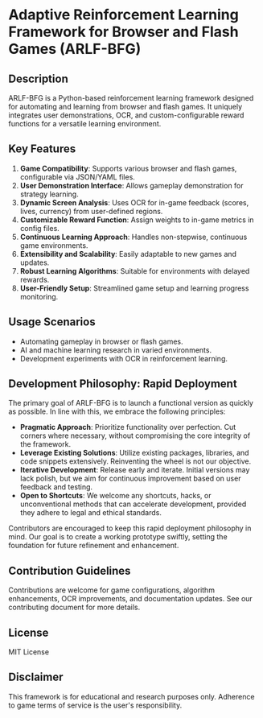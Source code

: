 # Adaptive Reinforcement Learning Framework for Browser and Flash Games (ARLF-BFG)

## Description
ARLF-BFG is a Python-based reinforcement learning framework designed for automating and learning from browser and flash games. It uniquely integrates user demonstrations, OCR, and custom-configurable reward functions for a versatile learning environment.

## Key Features
1. **Game Compatibility**: Supports various browser and flash games, configurable via JSON/YAML files.
2. **User Demonstration Interface**: Allows gameplay demonstration for strategy learning.
3. **Dynamic Screen Analysis**: Uses OCR for in-game feedback (scores, lives, currency) from user-defined regions.
4. **Customizable Reward Function**: Assign weights to in-game metrics in config files.
5. **Continuous Learning Approach**: Handles non-stepwise, continuous game environments.
6. **Extensibility and Scalability**: Easily adaptable to new games and updates.
7. **Robust Learning Algorithms**: Suitable for environments with delayed rewards.
8. **User-Friendly Setup**: Streamlined game setup and learning progress monitoring.

## Usage Scenarios
- Automating gameplay in browser or flash games.
- AI and machine learning research in varied environments.
- Development experiments with OCR in reinforcement learning.

## Development Philosophy: Rapid Deployment
The primary goal of ARLF-BFG is to launch a functional version as quickly as possible. In line with this, we embrace the following principles:
- **Pragmatic Approach**: Prioritize functionality over perfection. Cut corners where necessary, without compromising the core integrity of the framework.
- **Leverage Existing Solutions**: Utilize existing packages, libraries, and code snippets extensively. Reinventing the wheel is not our objective.
- **Iterative Development**: Release early and iterate. Initial versions may lack polish, but we aim for continuous improvement based on user feedback and testing.
- **Open to Shortcuts**: We welcome any shortcuts, hacks, or unconventional methods that can accelerate development, provided they adhere to legal and ethical standards.

Contributors are encouraged to keep this rapid deployment philosophy in mind. Our goal is to create a working prototype swiftly, setting the foundation for future refinement and enhancement.

## Contribution Guidelines
Contributions are welcome for game configurations, algorithm enhancements, OCR improvements, and documentation updates. See our contributing document for more details.

## License
MIT License

## Disclaimer
This framework is for educational and research purposes only. Adherence to game terms of service is the user's responsibility.
